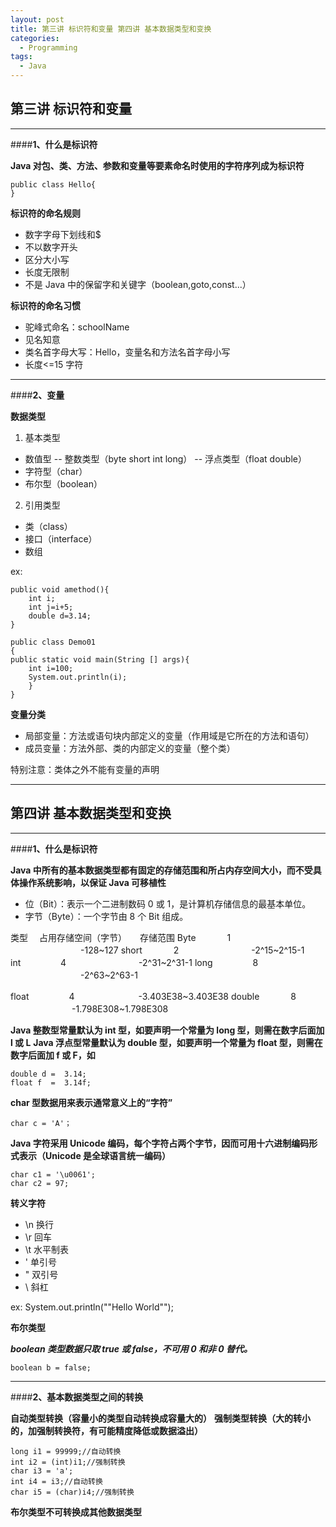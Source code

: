 ```yaml
---
layout: post
title: 第三讲 标识符和变量 第四讲 基本数据类型和变换
categories:
  - Programming
tags:
  - Java
---
```


## **第三讲 标识符和变量**

---

####**1、什么是标识符**

**Java 对包、类、方法、参数和变量等要素命名时使用的字符序列成为标识符**

    public class Hello{
    }

**标识符的命名规则**

- 数字字母下划线和\$
- 不以数字开头
- 区分大小写
- 长度无限制
- 不是 Java 中的保留字和关键字（boolean,goto,const...）

**标识符的命名习惯**

- 驼峰式命名：schoolName
- 见名知意
- 类名首字母大写：Hello，变量名和方法名首字母小写
- 长度<=15 字符

---

####**2、变量**

**数据类型**

1.  基本类型

- 数值型
  -- 整数类型（byte short int long）
  -- 浮点类型（float double）
- 字符型（char）
- 布尔型（boolean）

2.  引用类型

- 类（class）
- 接口（interface）
- 数组

ex:

    public void amethod(){
        int i;
        int j=i+5;
        double d=3.14;
    }

    public class Demo01
    {
    public static void main(String [] args){
        int i=100;
        System.out.println(i);
        }
    }

**变量分类**

- 局部变量：方法或语句块内部定义的变量（作用域是它所在的方法和语句）
- 成员变量：方法外部、类的内部定义的变量（整个类）

特别注意：类体之外不能有变量的声明

---

## **第四讲 基本数据类型和变换**

---

####**1、什么是标识符**

**Java 中所有的基本数据类型都有固定的存储范围和所占内存空间大小，而不受具体操作系统影响，以保证 Java 可移植性**

- 位（Bit）：表示一个二进制数码 0 或 1，是计算机存储信息的最基本单位。
- 字节（Byte）：一个字节由 8 个 Bit 组成。

类型 　占用存储空间（字节）　　存储范围
Byte 　　　 1 　　　　　　　　-128~127
short 　　　 2 　　　　　　　　-2^15~2^15-1  
int 　　　　 4 　　　　　　　　-2^31~2^31-1
long 　　　　 8 　　　　　　　　-2^63~2^63-1

float 　　　　 4 　　　　　　　-3.403E38~3.403E38
double 　　　 8 　　　　　　　-1.798E308~1.798E308

**Java 整数型常量默认为 int 型，如要声明一个常量为 long 型，则需在数字后面加 l 或 L**
**Java 浮点型常量默认为 double 型，如要声明一个常量为 float 型，则需在数字后面加 f 或 F，如**

    double d =  3.14;
    float f  =  3.14f;

**char 型数据用来表示通常意义上的“字符”**

    char c = 'A'；

**Java 字符采用 Unicode 编码，每个字符占两个字节，因而可用十六进制编码形式表示（Unicode 是全球语言统一编码）**

    char c1 = '\u0061';
    char c2 = 97;

**转义字符**

- \n 换行
- \r 回车
- \t 水平制表
- \' 单引号
- \" 双引号
- \\ 斜杠

ex:
System.out.println("\"Hello World\"");

**布尔类型**

**_boolean 类型数据只取 true 或 false，不可用 0 和非 0 替代。_**

    boolean b = false;

---

####**2、基本数据类型之间的转换**

**自动类型转换（容量小的类型自动转换成容量大的）**
**强制类型转换（大的转小的，加强制转换符，有可能精度降低或数据溢出）**

    long i1 = 99999;//自动转换
    int i2 = (int)i1;//强制转换
    char i3 = 'a';
    int i4 = i3;//自动转换
    char i5 = (char)i4;//强制转换

**布尔类型不可转换成其他数据类型**
